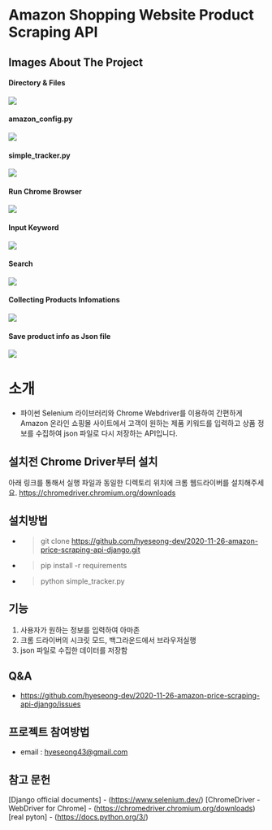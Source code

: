 # Amazon Shopping Website Product Scraping API

## Images About The Project 

#### Directory & Files
<img src="https://user-images.githubusercontent.com/57933835/100334102-b04a3880-3016-11eb-8e80-732f7636cce5.png">

#### amazon_config.py
<img src="https://user-images.githubusercontent.com/57933835/100333699-416cdf80-3016-11eb-9783-aa8b1d0e22b1.png">

#### simple_tracker.py
<img src="https://user-images.githubusercontent.com/57933835/100337761-251f7180-301b-11eb-9536-9acd3f54c37c.png">

#### Run Chrome Browser
<img src="https://user-images.githubusercontent.com/57933835/100337505-cd810600-301a-11eb-9a09-2b7cd58c0499.png">

#### Input Keyword 
<img src="https://user-images.githubusercontent.com/57933835/100337548-d96cc800-301a-11eb-97f5-41b13a119977.png">

####  Search
<img src="https://user-images.githubusercontent.com/57933835/100337578-e4275d00-301a-11eb-8279-650b23041b84.png">

####  Collecting Products Infomations
<img src="https://user-images.githubusercontent.com/57933835/100337600-f0abb580-301a-11eb-82d8-324e73b6e3e2.png">

#### Save product info as Json file 
<img src="https://user-images.githubusercontent.com/57933835/100338584-1dac9800-301c-11eb-9a8c-be6827a06778.png">



# 소개
* 파이썬 Selenium 라이브러리와 Chrome Webdriver를 이용하여 간편하게 Amazon 온라인 쇼핑몰 사이트에서 고객이 원하는 제품 키워드를 입력하고 
 상품 정보를 수집하여 json 파일로 다시 저장하는 API입니다.

## 설치전 Chrome Driver부터 설치
아래 링크를 통해서 실행 파일과 동일한 디렉토리 위치에 크롬 웹드라이버를 설치해주세요.
https://chromedriver.chromium.org/downloads

## 설치방법
* > git clone https://github.com/hyeseong-dev/2020-11-26-amazon-price-scraping-api-django.git
* > pip install -r requirements
* > python simple_tracker.py


## 기능 
1. 사용자가 원하는 정보를 입력하여 아마존 
2. 크롬 드라이버의 시크릿 모드, 백그라운드에서 브라우저실행
3. json 파일로 수집한 데이터를 저장함



## Q&A
* https://github.com/hyeseong-dev/2020-11-26-amazon-price-scraping-api-django/issues

## 프로젝트 참여방법
* email : hyeseong43@gmail.com

## 참고 문헌
[Django official documents] - (https://www.selenium.dev/)
[ChromeDriver - WebDriver for Chrome] - (https://chromedriver.chromium.org/downloads)
[real pyton] - (https://docs.python.org/3/)
